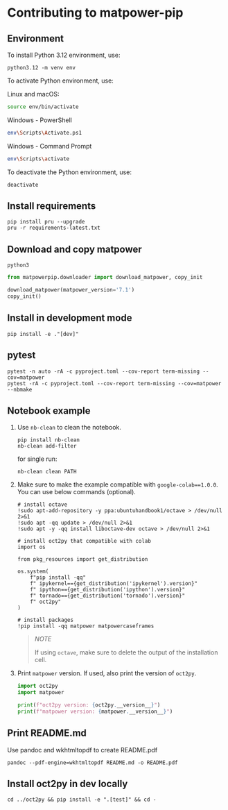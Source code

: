 # Contributing to matpower-pip

## Environment

To install Python 3.12 environment, use:

```shell
python3.12 -m venv env
```

To activate Python environment, use:

   Linux and macOS:

   ```bash
   source env/bin/activate
   ```

   Windows - PowerShell

   ```bash
   env\Scripts\Activate.ps1
   ```

   Windows - Command Prompt

   ```bash
   env\Scripts\activate
   ```

To deactivate the Python environment, use:

```shell
deactivate
```

## Install requirements

```shell
pip install pru --upgrade
pru -r requirements-latest.txt
```

## Download and copy matpower

```shell
python3
```

```python
from matpowerpip.downloader import download_matpower, copy_init

download_matpower(matpower_version='7.1')
copy_init()
```

## Install in development mode

```shell
pip install -e ."[dev]"
```

## pytest

```shell
pytest -n auto -rA -c pyproject.toml --cov-report term-missing --cov=matpower
pytest -rA -c pyproject.toml --cov-report term-missing --cov=matpower --nbmake
```

## Notebook example

1. Use `nb-clean` to clean the notebook.

    ```shell
    pip install nb-clean
    nb-clean add-filter
    ```

    for single run:

    ```shell
    nb-clean clean PATH
    ```

1. Make sure to make the example compatible with `google-colab==1.0.0`. You can use below commands (optional).

    ```ipython
    # install octave
    !sudo apt-add-repository -y ppa:ubuntuhandbook1/octave > /dev/null 2>&1
    !sudo apt -qq update > /dev/null 2>&1
    !sudo apt -y -qq install liboctave-dev octave > /dev/null 2>&1

    # install oct2py that compatible with colab
    import os

    from pkg_resources import get_distribution

    os.system(
        f"pip install -qq"
        f" ipykernel=={get_distribution('ipykernel').version}"
        f" ipython=={get_distribution('ipython').version}"
        f" tornado=={get_distribution('tornado').version}"
        f" oct2py"
    )

    # install packages
    !pip install -qq matpower matpowercaseframes
    ```

    > *NOTE*
    >
    > If using `octave`, make sure to delete the output of the installation cell.

1. Print `matpower` version. If used, also print the version of `oct2py`.

    ```python
    import oct2py
    import matpower

    print(f"oct2py version: {oct2py.__version__}")
    print(f"matpower version: {matpower.__version__}")
    ```

## Print README.md

Use pandoc and wkhtmltopdf to create README.pdf

```shell
pandoc --pdf-engine=wkhtmltopdf README.md -o README.pdf
```

## Install oct2py in dev locally

```shell
cd ../oct2py && pip install -e ".[test]" && cd -
```
